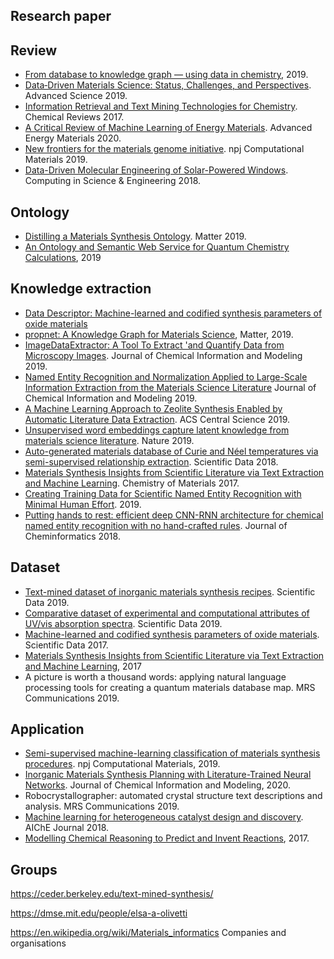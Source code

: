 ## Research paper

## Review
* [From database to knowledge graph — using data in chemistry](https://www.sciencedirect.com/science/article/pii/S2211339819300322), 2019.
* [Data‐Driven Materials Science: Status, Challenges, and Perspectives](https://arxiv.org/pdf/1907.05644.pdf). Advanced Science 2019.
* [Information Retrieval and Text Mining Technologies for Chemistry](https://pubs.acs.org/doi/pdf/10.1021/acs.chemrev.6b00851). Chemical Reviews 2017.
* [A Critical Review of Machine Learning of Energy Materials](https://onlinelibrary.wiley.com/doi/pdf/10.1002/aenm.201903242). Advanced Energy Materials 2020.
* [New frontiers for the materials genome initiative](https://www.nature.com/articles/s41524-019-0173-4.pdf). npj Computational Materials 2019.
* [Data-Driven Molecular Engineering of Solar-Powered Windows](https://ieeecs-media.computer.org/media/marketing/cedge_newsletter/ce11col.pdf). Computing in Science & Engineering 2018.

## Ontology
* [Distilling a Materials Synthesis Ontology](https://www.sciencedirect.com/science/article/pii/S2590238519300360). Matter 2019.
* [An Ontology and Semantic Web Service for Quantum Chemistry Calculations](https://pubs.acs.org/doi/10.1021/acs.jcim.9b00227), 2019

## Knowledge extraction
* [Data Descriptor: Machine-learned and codified synthesis parameters of oxide materials](https://www.nature.com/articles/sdata2017127)
* [propnet: A Knowledge Graph for Materials Science](https://www.sciencedirect.com/science/article/pii/S2590238519303881), Matter, 2019.
* [ImageDataExtractor: A Tool To Extract 'and Quantify Data from Microscopy Images](https://pubs.acs.org/doi/pdf/10.1021/acs.jcim.9b00734). Journal of Chemical Information and Modeling 2019.
* [Named Entity Recognition and Normalization Applied to Large-Scale Information Extraction from the Materials Science Literature](https://pubs.acs.org/doi/pdf/10.1021/acs.jcim.9b00470) Journal of Chemical Information and Modeling 2019.
* [A Machine Learning Approach to Zeolite Synthesis Enabled by Automatic Literature Data Extraction](https://pubs.acs.org/doi/pdf/10.1021/acscentsci.9b00193). ACS Central Science 2019.
* [Unsupervised word embeddings capture latent knowledge from materials science literature](https://www.nature.com/articles/s41586-019-1335-8.pdf). Nature 2019.
* [Auto-generated materials database of Curie and Néel temperatures via semi-supervised relationship extraction](https://www.ncbi.nlm.nih.gov/pmc/articles/PMC6007086/). Scientific Data 2018.
* [Materials Synthesis Insights from Scientific Literature via Text Extraction and Machine Learning](http://ceder.berkeley.edu/publications/2017_kim_paper_database.pdf). Chemistry of Materials 2017.
* [Creating Training Data for Scientific Named Entity Recognition with Minimal Human Effort](https://link.springer.com/content/pdf10.1007\%2F978-3-030-22734-0_29.pdf). 2019.
* [Putting hands to rest: efficient deep CNN-RNN architecture for chemical named entity recognition with no hand-crafted rules](https://www.biorxiv.org/content/10.1101/321224v1.full.pdf). Journal of Cheminformatics 2018.

## Dataset
* [Text-mined dataset of inorganic materials synthesis recipes](https://www.nature.com/articles/s41597-019-0224-1.pdf). Scientific Data 2019.
* [Comparative dataset of experimental and computational attributes of UV/vis absorption spectra](https://www.nature.com/articles/s41597-019-0306-0.pdf). Scientific Data 2019.
* [Machine-learned and codified synthesis parameters of oxide materials](https://www.nature.com/articles/sdata2017127.pdf). Scientific Data 2017.
* [Materials Synthesis Insights from Scientific Literature via Text Extraction and Machine Learning](http://ceder.berkeley.edu/publications/2017_kim_paper_database.pdf), 2017
* A picture is worth a thousand words: applying natural language processing tools for creating a quantum materials database map. MRS Communications 2019.

## Application
* [Semi-supervised machine-learning classification of materials synthesis procedures](https://www.nature.com/articles/s41524-019-0204-1.pdf). npj Computational Materials, 2019. 
* [Inorganic Materials Synthesis Planning with Literature-Trained Neural Networks](https://arxiv.org/pdf/1901.00032). Journal of Chemical Information and Modeling, 2020.  
* Robocrystallographer: automated crystal structure text descriptions and analysis. MRS Communications 2019.
* [Machine learning for heterogeneous catalyst design and discovery](https://aiche.onlinelibrary.wiley.com/doi/full/10.1002/aic.16198). AIChE Journal 2018.
* [Modelling Chemical Reasoning to Predict and Invent Reactions](https://onlinelibrary.wiley.com/doi/abs/10.1002/chem.201604556), 2017.

## Groups
https://ceder.berkeley.edu/text-mined-synthesis/

https://dmse.mit.edu/people/elsa-a-olivetti

https://en.wikipedia.org/wiki/Materials_informatics Companies and organisations
